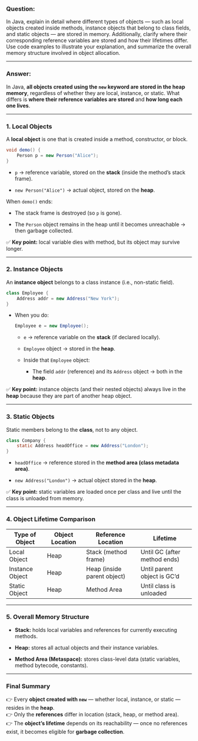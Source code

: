### **Question:**

In Java, explain in detail where different types of objects — such as local objects created inside methods, instance objects that belong to class fields, and static objects — are stored in memory. Additionally, clarify where their corresponding reference variables are stored and how their lifetimes differ. Use code examples to illustrate your explanation, and summarize the overall memory structure involved in object allocation.

---

### **Answer:**

In Java, **all objects created using the `new` keyword are stored in the heap memory**, regardless of whether they are local, instance, or static. What differs is **where their reference variables are stored** and **how long each one lives**.

---

### **1. Local Objects**

A **local object** is one that is created inside a method, constructor, or block.

```java
void demo() {
    Person p = new Person("Alice");
}
```

- `p` → reference variable, stored on the **stack** (inside the method’s stack frame).
    
- `new Person("Alice")` → actual object, stored on the **heap**.
    

When `demo()` ends:

- The stack frame is destroyed (so `p` is gone).
    
- The `Person` object remains in the heap until it becomes unreachable → then garbage collected.
    

✅ **Key point:** local variable dies with method, but its object may survive longer.

---

### **2. Instance Objects**

An **instance object** belongs to a class instance (i.e., non-static field).

```java
class Employee {
    Address addr = new Address("New York");
}
```

- When you do:
    
    ```java
    Employee e = new Employee();
    ```
    
    - `e` → reference variable on the **stack** (if declared locally).
        
    - `Employee` object → stored in the **heap**.
        
    - Inside that `Employee` object:
        
        - The field `addr` (reference) and its `Address` object → both in the **heap**.
            

✅ **Key point:** instance objects (and their nested objects) always live in the **heap** because they are part of another heap object.

---

### **3. Static Objects**

Static members belong to the **class**, not to any object.

```java
class Company {
    static Address headOffice = new Address("London");
}
```

- `headOffice` → reference stored in the **method area (class metadata area)**.
    
- `new Address("London")` → actual object stored in the **heap**.
    

✅ **Key point:** static variables are loaded once per class and live until the class is unloaded from memory.

---

### **4. Object Lifetime Comparison**

|Type of Object|Object Location|Reference Location|Lifetime|
|---|---|---|---|
|Local Object|Heap|Stack (method frame)|Until GC (after method ends)|
|Instance Object|Heap|Heap (inside parent object)|Until parent object is GC’d|
|Static Object|Heap|Method Area|Until class is unloaded|

---

### **5. Overall Memory Structure**

- **Stack:** holds local variables and references for currently executing methods.
    
- **Heap:** stores all actual objects and their instance variables.
    
- **Method Area (Metaspace):** stores class-level data (static variables, method bytecode, constants).
    

---

### **Final Summary**

👉 Every **object created with `new`** — whether local, instance, or static — resides in the **heap**.  
👉 Only the **references** differ in location (stack, heap, or method area).  
👉 The **object’s lifetime** depends on its reachability — once no references exist, it becomes eligible for **garbage collection**.